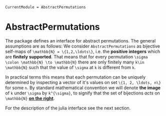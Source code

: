 ```@meta
CurrentModule = AbstractPermutations
```

# AbstractPermutations

The package defines an interface for abstract permutations.
The general assumptions are as follows:
We consider `AbstractPermutations` as bijective self-maps of
``\mathbb{N} = \{1,2,\ldots\}``, i.e. the **positive integers** which are
**finitely supported**. That means that for every permutation
``\sigma \colon \mathbb{N} \to \mathbb{N}`` there are only finitely many
``k\in \mathbb{N}`` such that the value of ``\sigma`` at ``k`` is different
from ``k``.

In practical terms this means that each permutation can be uniquely determined
by inspecting a vector of it's values on set ``\{1, 2, \ldots, n\}`` for some
``n``. By standard mathematical convention we will denote **the image** of
``k`` under ``\sigma`` by ``k^{\sigma}``, to signify that the set of bijections
_acts_ on ``\mathbb{N}``
[**on the right**](https://en.wikipedia.org/wiki/Group_action#Right_group_action).

For the description of the julia interface see the next section.

